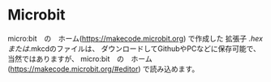 # Microbit

micro:bit　の　ホーム(https://makecode.microbit.org) で作成した
拡張子 *.hex または*.mkcdのファイルは、
ダウンロードしてGithubやPCなどに保存可能で、
当然ではありますが、
micro:bit　の　ホーム(https://makecode.microbit.org/#editor) で読み込めます。
